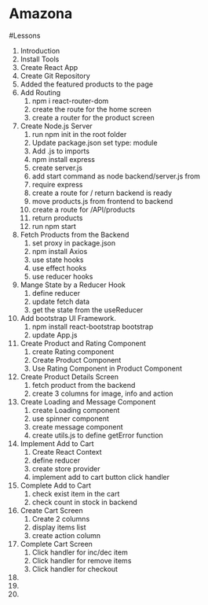 # Amazona

#Lessons

1. Introduction
2. Install Tools
3. Create React App
4. Create Git Repository
5. Added the featured products to the page
6. Add Routing
   1. npm i react-router-dom
   2. create the route for the home screen
   3. create a router for the product screen
7. Create Node.js Server
   1. run npm init in the root folder
   2. Update package.json set type: module
   3. Add .js to imports
   4. npm install express
   5. create server.js
   6. add start command as node backend/server.js from
   7. require express
   8. create a route for / return backend is ready
   9. move products.js from frontend to backend
   10. create a route for /API/products
   11. return products
   12. run npm start
8. Fetch Products from the Backend
   1. set proxy in package.json
   2. npm install Axios
   3. use state hooks
   4. use effect hooks
   5. use reducer hooks
9. Mange State by a Reducer Hook
   1. define reducer
   2. update fetch data
   3. get the state from the useReducer
10. Add bootstrap UI Framework.
    1. npm install react-bootstrap bootstrap
    2. update App.js
11. Create Product and Rating Component
    1. create Rating component
    2. Create Product Component
    3. Use Rating Component in Product Component
12. Create Product Details Screen
    1. fetch product from the backend
    2. create 3 columns for image, info and action
13. Create Loading and Message Component
    1. create Loading component
    2. use spinner component
    3. create message component
    4. create utils.js to define getError function
14. Implement Add to Cart
    1. Create React Context
    2. define reducer
    3. create store provider
    4. implement add to cart button click handler
15. Complete Add to Cart
    1. check exist item in the cart
    2. check count in stock in backend
16. Create Cart Screen
    1. Create 2 columns
    2. display items list
    3. create action column
17. Complete Cart Screen
    1. Click handler for inc/dec item
    2. Click handler for remove items
    3. Click handler for checkout
18.
19.
20.
